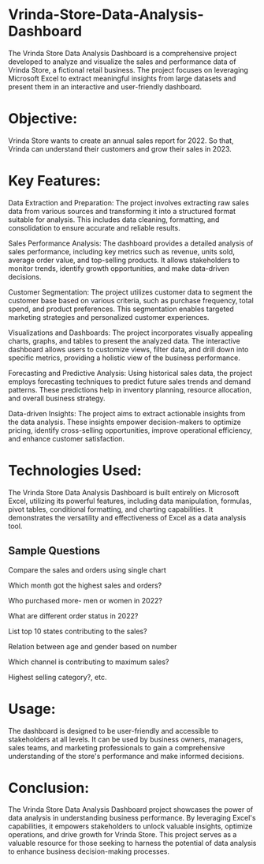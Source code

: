 # Vrinda-Store-Data-Analysis-Dashboard
The Vrinda Store Data Analysis Dashboard is a comprehensive project developed to analyze and visualize the sales and performance data of Vrinda Store, a fictional retail business. The project focuses on leveraging Microsoft Excel to extract meaningful insights from large datasets and present them in an interactive and user-friendly dashboard.

# Objective:
Vrinda Store wants to create an annual sales report for 2022. So that, Vrinda can understand their customers and grow their sales in 2023.

# Key Features:

Data Extraction and Preparation: The project involves extracting raw sales data from various sources and transforming it into a structured format suitable for analysis. This includes data cleaning, formatting, and consolidation to ensure accurate and reliable results.

Sales Performance Analysis: The dashboard provides a detailed analysis of sales performance, including key metrics such as revenue, units sold, average order value, and top-selling products. It allows stakeholders to monitor trends, identify growth opportunities, and make data-driven decisions.

Customer Segmentation: The project utilizes customer data to segment the customer base based on various criteria, such as purchase frequency, total spend, and product preferences. This segmentation enables targeted marketing strategies and personalized customer experiences.

Visualizations and Dashboards: The project incorporates visually appealing charts, graphs, and tables to present the analyzed data. The interactive dashboard allows users to customize views, filter data, and drill down into specific metrics, providing a holistic view of the business performance.

Forecasting and Predictive Analysis: Using historical sales data, the project employs forecasting techniques to predict future sales trends and demand patterns. These predictions help in inventory planning, resource allocation, and overall business strategy.

Data-driven Insights: The project aims to extract actionable insights from the data analysis. These insights empower decision-makers to optimize pricing, identify cross-selling opportunities, improve operational efficiency, and enhance customer satisfaction.

# Technologies Used:

The Vrinda Store Data Analysis Dashboard is built entirely on Microsoft Excel, utilizing its powerful features, including data manipulation, formulas, pivot tables, conditional formatting, and charting capabilities. It demonstrates the versatility and effectiveness of Excel as a data analysis tool.

## Sample Questions

Compare the sales and orders using single chart

Which month got the highest sales and orders?

Who purchased more- men or women in 2022?

What are different order status in 2022?

List top 10 states contributing to the sales?

Relation between age and gender based on number

Which channel is contributing to maximum sales?

Highest selling category?, etc.

# Usage:

The dashboard is designed to be user-friendly and accessible to stakeholders at all levels. It can be used by business owners, managers, sales teams, and marketing professionals to gain a comprehensive understanding of the store's performance and make informed decisions.

# Conclusion:

The Vrinda Store Data Analysis Dashboard project showcases the power of data analysis in understanding business performance. By leveraging Excel's capabilities, it empowers stakeholders to unlock valuable insights, optimize operations, and drive growth for Vrinda Store. This project serves as a valuable resource for those seeking to harness the potential of data analysis to enhance business decision-making processes.





